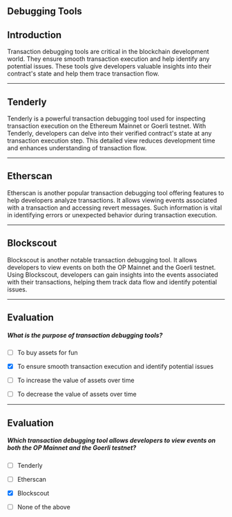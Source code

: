 ## Debugging Tools


## Introduction

Transaction debugging tools are critical in the blockchain development world. They ensure smooth transaction execution and help identify any potential issues. These tools give developers valuable insights into their contract's state and help them trace transaction flow.

    


---
## Tenderly

Tenderly is a powerful transaction debugging tool used for inspecting transaction execution on the Ethereum Mainnet or Goerli testnet. With Tenderly, developers can delve into their verified contract's state at any transaction execution step. This detailed view reduces development time and enhances understanding of transaction flow.

    


---
## Etherscan

Etherscan is another popular transaction debugging tool offering features to help developers analyze transactions. It allows viewing events associated with a transaction and accessing revert messages. Such information is vital in identifying errors or unexpected behavior during transaction execution.

    


---
## Blockscout

Blockscout is another notable transaction debugging tool. It allows developers to view events on both the OP Mainnet and the Goerli testnet. Using Blockscout, developers can gain insights into the events associated with their transactions, helping them track data flow and identify potential issues.

    


---
## Evaluation





##### What is the purpose of transaction debugging tools?  
     
- [ ]  To buy assets for fun
- [x]  To ensure smooth transaction execution and identify potential issues
- [ ]  To increase the value of assets over time
- [ ]  To decrease the value of assets over time

    


---
## Evaluation





##### Which transaction debugging tool allows developers to view events on both the OP Mainnet and the Goerli testnet?  
     
- [ ]  Tenderly
- [ ]  Etherscan
- [x]  Blockscout
- [ ]  None of the above

    
   
